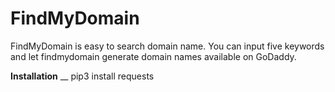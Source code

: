 # FindMyDomain
FindMyDomain is easy to search domain name. You can input five keywords and let findmydomain generate domain names available on GoDaddy.

**Installation** __
pip3 install requests

